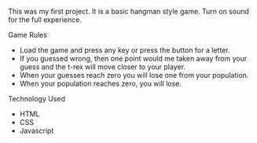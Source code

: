 This was my first project. It is a basic hangman style game. Turn on sound for the full experience. 

Game Rules
-	Load the game and press any key or press the button for a letter. 
-	If you guessed wrong, then one point would me taken away from your guess and the t-rex will move closer to your player. 
-	When your guesses reach zero you will lose one from your population. 
-	When your population reaches zero, you will lose. 

Technology Used
-	HTML
-	CSS
-	Javascript
